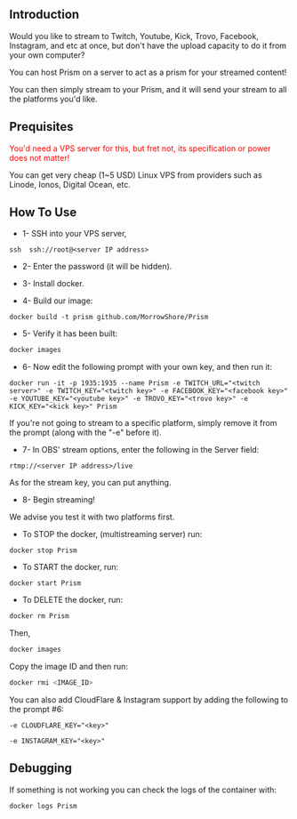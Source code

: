 ## Introduction

Would you like to stream to Twitch, Youtube, Kick, Trovo, Facebook, Instagram, and etc at once, but don't have the upload capacity to do it from your own computer?

You can host Prism on a server to act as a prism for your streamed content!

You can then simply stream to your Prism, and it will send your stream to all the platforms you'd like.


## Prequisites

<span style="color:red">You'd need a VPS server for this, but fret not, its specification or power does not matter!<span>

You can get very cheap (1~5 USD) Linux VPS from providers such as Linode, Ionos, Digital Ocean, etc.


## How To Use

* 1- SSH into your VPS server,
```
ssh  ssh://root@<server IP address>
```

* 2- Enter the password (it will be hidden).


* 3- Install docker.


* 4- Build our image:
```
docker build -t prism github.com/MorrowShore/Prism
```

* 5- Verify it has been built:
```bash
docker images
```

* 6- Now edit the following prompt with your own key, and then run it:

```
docker run -it -p 1935:1935 --name Prism -e TWITCH_URL="<twitch server>" -e TWITCH_KEY="<twitch key>" -e FACEBOOK_KEY="<facebook key>" -e YOUTUBE_KEY="<youtube key>" -e TROVO_KEY="<trovo key>" -e KICK_KEY="<kick key>" Prism
```

If you're not going to stream to a specific platform, 
simply remove it from the prompt (along with the "-e" before it).

* 7- In OBS' stream options, enter the following in the Server field:
```
rtmp://<server IP address>/live
```

As for the stream key, you can put anything.

* 8- Begin streaming!

We advise you test it with two platforms first.


* To STOP the docker, (multistreaming server) run:

```
docker stop Prism
```

* To START the docker, run:

```
docker start Prism
```

* To DELETE the docker, run:

```bash
docker rm Prism
```
Then,

```bash
docker images
```
Copy the image ID and then run:

```bash
docker rmi <IMAGE_ID>
```


You can also add CloudFlare & Instagram support by adding the following to the prompt #6: 

```
-e CLOUDFLARE_KEY="<key>"
```
```
-e INSTAGRAM_KEY="<key>"
```

## Debugging

If something is not working you can check the logs of the container with:

```bash
docker logs Prism
```
